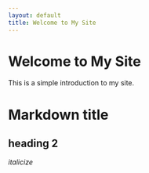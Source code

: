 ```yaml
---
layout: default
title: Welcome to My Site
---
```

<h1>Welcome to My Site</h1>
<p>This is a simple introduction to my site.</p>

# Markdown title
## heading 2
*italicize*
